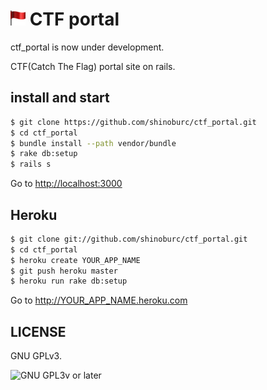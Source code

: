 # ![ctf_portal](app/assets/images/logo.png) CTF portal

ctf_portal is now under development.

CTF(Catch The Flag) portal site on rails.

## install and start


  ~~~ sh
  $ git clone https://github.com/shinoburc/ctf_portal.git
  $ cd ctf_portal
  $ bundle install --path vendor/bundle
  $ rake db:setup
  $ rails s
  ~~~

Go to [http://localhost:3000](http://localhost:3000)

## Heroku

  ~~~ sh
  $ git clone git://github.com/shinoburc/ctf_portal.git
  $ cd ctf_portal
  $ heroku create YOUR_APP_NAME
  $ git push heroku master
  $ heroku run rake db:setup
  ~~~

Go to http://YOUR_APP_NAME.heroku.com

## LICENSE

GNU GPLv3.

![GNU GPL3v or later](https://www.gnu.org/graphics/gplv3-88x31.png)
